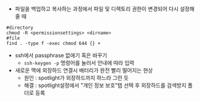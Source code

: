 - 파일을 백업하고 복사하는 과정에서 파일 및 디렉토리 권한이 변경되어 다시 설정해줄 때
```
#directory
chmod -R <permissionsettings> <dirname>
#file
find . -type f -exec chmod 644 {} +
```

- ssh에서 passphrase 없애기 혹은 바꾸기
  - `ssh-keygen -p` 명령어를 눌러서 안내에 따라 입력
- 새로운 맥에 외장하드 연결시 배터리가 완전 빨리 떨어지는 현상
  - 원인 : spotlight가 외장하드까지 하느라 그런 듯
  - 해결 : spotlight설정에서 "개인 정보 보호"탭 선택 후 외장하드를 검색방지 폴더로 등록
